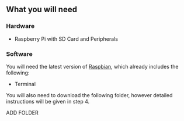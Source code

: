 ## What you will need

### Hardware

+ Raspberry Pi with SD Card and Peripherals

### Software

You will need the latest version of [Raspbian](https://www.raspberrypi.org/downloads/), which already includes the following:

+ Terminal

You will also need to download the following folder, however detailed instructions will be given in step 4.

ADD FOLDER
